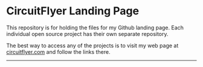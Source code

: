 # CircuitFlyer Landing Page

This repository is for holding the files for my Github landing page.  Each individual open source project has their own separate repository.<br>

The best way to access any of the projects is to visit my web page at [circuitflyer.com](https://circuitflyer.com) and follow the links there.<br>

---
